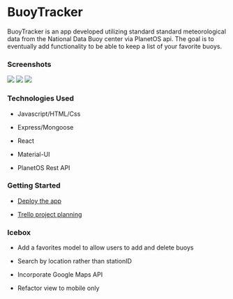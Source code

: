 # BuoyTracker

BuoyTracker is an app developed utilizing standard standard meteorological data from the National Data Buoy center via PlanetOS api. The goal is to eventually add functionality to be able to keep a list of your favorite buoys.

### Screenshots

<img  src="https://i.imgur.com/1UKnuoK.png" />

<img  src="https://i.imgur.com/lynyRXi.png" />

<img  src="https://i.imgur.com/Vla4nCG.png" />
  
### Technologies Used

- Javascript/HTML/Css

- Express/Mongoose

- React

- Material-UI

- PlanetOS Rest API
  
### Getting Started

- [Deploy the app](https://buoy-tracker.herokuapp.com/ "Deploy the app")

- [Trello project planning](https://trello.com/b/4K5jGwLM/bouytracker "Trello project planning")

### Icebox

- Add a favorites model to allow users to add and delete buoys

-  Search by location rather than stationID

- Incorporate Google Maps API

- Refactor view to mobile only 